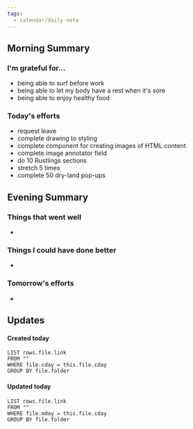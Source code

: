 ```yaml
---
tags:
  - calendar/daily-note
---
```


## Morning Summary

### I'm grateful for...

- being able to surf before work
- being able to let my body have a rest when it's sore
- being able to enjoy healthy food

### Today's efforts

- request leave
- complete drawing to styling
- complete component for creating images of HTML content
- complete image annotator field
- do 10 Rustlings sections
- stretch 5 times
- complete 50 dry-land pop-ups

## Evening Summary

### Things that went well

-

### Things I could have done better

-

### Tomorrow's efforts

-

## Updates

#### Created today

```dataview
LIST rows.file.link
FROM ""
WHERE file.cday = this.file.cday
GROUP BY file.folder
```

#### Updated today

```dataview
LIST rows.file.link
FROM ""
WHERE file.mday = this.file.cday
GROUP BY file.folder
```

